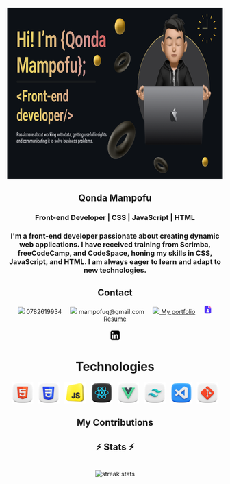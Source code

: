 <p align="center">
  <img height="400" src="banner.png" alt="my banner"/>
</p>
<h2 align="center">Qonda Mampofu</h2>
<h3 align="center">Front-end Developer | CSS | JavaScript | HTML</h3>
<h3 align="center">I'm a front-end developer passionate about creating dynamic web applications. I have received training from Scrimba, freeCodeCamp, and CodeSpace, honing my skills in CSS, JavaScript, and HTML. I am always eager to learn and adapt to new technologies.</h3>
<h2 align="center">Contact</h2>
<div align="center">
  <img height="20" src="https://img.icons8.com/ios-filled/20/000000/phone.png"/> 0782619934
  &nbsp;&nbsp;&nbsp;
  <img height="20" src="https://img.icons8.com/ios-glyphs/20/000000/new-post.png"/> mampofuq@gmail.com
  &nbsp;&nbsp;&nbsp;
  <a href="https://myportifolioweb.netlify.app/" target="_blank"><img height="20" src="https://img.icons8.com/external-anggara-basic-outline-anggara-putra/20/000000/external-website-ui-basic-anggara-basic-outline-anggara-putra.png"/> My portfolio</a>
  &nbsp;&nbsp;&nbsp;
  <a href="https://docs.google.com/document/d/16nQTKkjufRYTNUKaUh5kh7OYtit3LXu9mawQrC92LL0/edit?usp=sharing" target="_blank"><img height="20" src="Resume-logo.png" alt="Resume Icon"/> Resume</a>
</div>
&nbsp;&nbsp;&nbsp;
<div align="center"><a href="https://www.linkedin.com/in/qonda" target="_blank"><img height="27" src="linkden-logo.png"/></a></div>
<h1 align="center">Technologies</h1>
<div align="center">
  <img height="50" src="html.png" alt="HTML logo"/>
  &nbsp; <!-- Non-breaking space -->
  <img height="50" src="css.png" alt="CSS logo"/>
  &nbsp; <!-- Non-breaking space -->
  <img height="50" src="javascript-logo.png" alt="javascript logo"/>
  &nbsp; <!-- Non-breaking space -->
  <img height="50" src="react.png" alt="React logo"/>
  &nbsp; <!-- Non-breaking space -->
  <img height="50" src="vue.png" alt="React logo"/>
  &nbsp; <!-- Non-breaking space -->
  <img height="50" src="tailwind.png" alt="React logo"/>
  &nbsp; <!-- Non-breaking space -->
  <img height="50" src="visual-studio-code.png" alt="VScode logo"/>
  &nbsp; <!-- Non-breaking space -->
  <img height="50" src="git.png" alt="VScode logo"/>
</div>
<div align="center">
  
## My Contributions
</div>
<h2 align="center">⚡ Stats ⚡</h2>
<br>
<div align="center">
  <img width=390 src="https://github-readme-stats.vercel.app/api?username=qonda3&show_icons=true&locale=en" alt="streak stats"/>
  <br/>
  
</div>
